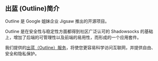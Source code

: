## 出蓝 (Outline)简介

Outline 是  Google 姐妹企业 Jigsaw 推出的开源项目。

Outline 是在安全性与稳定性方面都得到社区广泛认可的 Shadowsocks 的基础上，增加了后端的可管理性以及前端的易用性，而形成的一个应用套件。

我们提供的[出蓝（Outline）服务](index.md)，将使您更容易科学访问互联网，并提供自由、安全和隐私保护。
